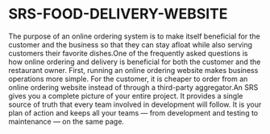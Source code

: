 # SRS-FOOD-DELIVERY-WEBSITE
The purpose of an online ordering system is to make itself beneficial for the customer and the business so that they can stay afloat while also serving customers their favorite dishes.One of the frequently asked questions is how online ordering and delivery is beneficial for both the customer and the restaurant owner. First, running an online ordering website makes business operations more simple. For the customer, it is cheaper to order from an online ordering website instead of through a third-party aggregator.An SRS gives you a complete picture of your entire project. It provides a single source of truth that every team involved in development will follow. It is your plan of action and keeps all your teams — from development and testing to maintenance — on the same page.

